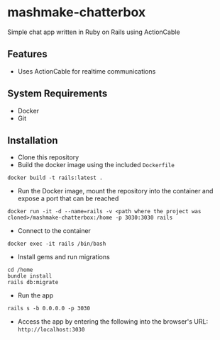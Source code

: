 # mashmake-chatterbox
Simple chat app written in Ruby on Rails using ActionCable

## Features
- Uses ActionCable for realtime communications

## System Requirements
- Docker
- Git

## Installation
- Clone this repository
- Build the docker image using the included `Dockerfile`
```
docker build -t rails:latest .
```

- Run the Docker image, mount the repository into the container and expose a port that can be reached
```
docker run -it -d --name=rails -v <path where the project was cloned>/mashmake-chatterbox:/home -p 3030:3030 rails
```

- Connect to the container
```
docker exec -it rails /bin/bash
```

- Install gems and run migrations
```
cd /home
bundle install
rails db:migrate
```

- Run the app
```
rails s -b 0.0.0.0 -p 3030
```

- Access the app by entering the following into the browser's URL: `http://localhost:3030`
